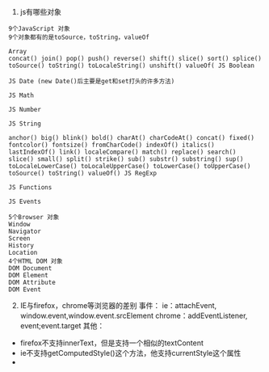 1. js有哪些对象
```
9个JavaScript 对象
9个对象都有的是toSource，toString，valueOf

Array
concat() join() pop() push() reverse() shift() slice() sort() splice() toSource() toString() toLocaleString() unshift() valueOf( JS Boolean

JS Date (new Date()后主要是get和set打头的许多方法)

JS Math

JS Number

JS String

anchor() big() blink() bold() charAt() charCodeAt() concat() fixed() fontcolor() fontsize() fromCharCode() indexOf() italics() lastIndexOf() link() localeCompare() match() replace() search() slice() small() split() strike() sub() substr() substring() sup() toLocaleLowerCase() toLocaleUpperCase() toLowerCase() toUpperCase() toSource() toString() valueOf() JS RegExp

JS Functions

JS Events

5个Browser 对象
Window
Navigator
Screen
History
Location
4个HTML DOM 对象
DOM Document
DOM Element
DOM Attribute
DOM Event

```
2. IE与firefox，chrome等浏览器的差别
事件：
ie：attachEvent, window.event,window.event.srcElement
chrome：addEventListener, event;event.target
其他：
- firefox不支持innerText，但是支持一个相似的textContent
- ie不支持getComputedStyle()这个方法，他支持currentStyle这个属性
- 
